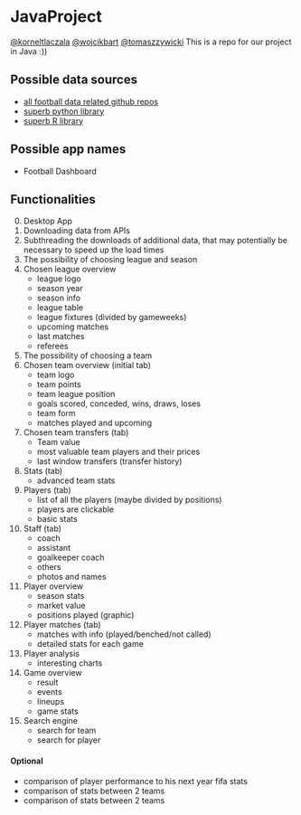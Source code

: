 # JavaProject
[@korneltlaczala](https://github.com/korneltlaczala) [@wojcikbart](https://github.com/wojcikbart) [@tomaszzywicki](https://github.com/tomaszzywicki) 
This is a repo for our project in Java :))

## Possible data sources

- [all football data related github repos](https://github.com/topics/soccer-data?o=desc&s=)
- [superb python library](https://github.com/probberechts/soccerdata)
- [superb R library](https://github.com/JaseZiv/worldfootballR)

## Possible app names

- Football Dashboard

## Functionalities

0. Desktop App
1. Downloading data from APIs
2. Subthreading the downloads of additional data, that may potentially be necessary to speed up the load times
3. The possibility of choosing league and season
4. Chosen league overview
    - league logo
    - season year
    - season info
    - league table
    - league fixtures (divided by gameweeks)
    - upcoming matches
    - last matches
    - referees
5. The possibility of choosing a team
6. Chosen team overview (initial tab)
    - team logo
    - team points
    - team league position
    - goals scored, conceded, wins, draws, loses
    - team form
    - matches played and upcoming
7. Chosen team transfers (tab)
    - Team value
    - most valuable team players and their prices
    - last window transfers (transfer history)
8. Stats (tab)
    - advanced team stats
9. Players (tab)
    - list of all the players (maybe divided by positions)
    - players are clickable
    - basic stats
10. Staff (tab)
    - coach
    - assistant
    - goalkeeper coach
    - others
    - photos and names
11. Player overview
    - season stats
    - market value
    - positions played (graphic)
12. Player matches (tab)
    - matches with info (played/benched/not called)
    - detailed stats for each game
13. Player analysis
    - interesting charts
14. Game overview
    - result
    - events
    - lineups
    - game stats
15. Search engine
    - search for team
    - search for player

#### Optional

- comparison of player performance to his next year fifa stats
- comparison of stats between 2 teams 
- comparison of stats between 2 teams

